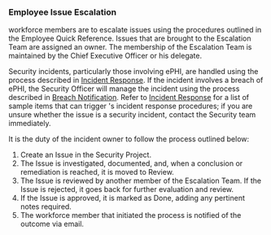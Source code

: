 ### Employee Issue Escalation

 workforce members are to escalate issues using the
procedures outlined in the Employee Quick Reference. Issues that are brought to
the Escalation Team are assigned an owner. The membership of the Escalation Team
is maintained by the Chief Executive Officer or his delegate.

Security incidents, particularly those involving ePHI, are handled using the
process described in [Incident Response](ir.md). If the incident involves a
breach of ePHI, the Security Officer will manage the incident using the process
described in [Breach Notification](breach.md). Refer to [Incident
Response](ir.md) for a list of sample items that can trigger
's incident response procedures; if you are unsure whether
the issue is a security incident, contact the Security team immediately.

It is the duty of the incident owner to follow the process outlined below:

1. Create an Issue in the  Security Project.
2. The Issue is investigated, documented, and, when a conclusion or remediation
   is reached, it is moved to Review.
3. The Issue is reviewed by another member of the Escalation Team. If the Issue
   is rejected, it goes back for further evaluation and review.
4. If the Issue is approved, it is marked as Done, adding any pertinent notes
   required.
5. The workforce member that initiated the process is notified of the outcome
   via email.
